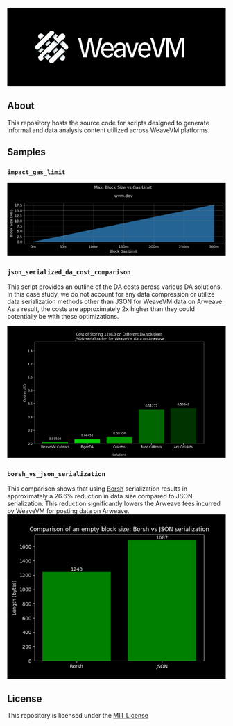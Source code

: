 <p align="center">
  <a href="https://wvm.dev">
    <img src="https://raw.githubusercontent.com/weaveVM/.github/main/profile/bg.png">
  </a>
</p>

## About
This repository hosts the source code for scripts designed to generate informal and data analysis content utilized across WeaveVM platforms.

## Samples

### `impact_gas_limit`
![](./impact_block_gas_limit/impact_block_gas_limit.png)

### `json_serialized_da_cost_comparison`

This script provides an outline of the DA costs across various DA solutions. In this case study, we do not account for any data compression or utilize data serialization methods other than JSON for WeaveVM data on Arweave. As a result, the costs are approximately 2x higher than they could potentially be with these optimizations.

![](./json_serialized_da_cost_comparison/da_cost_comparison.png)

### `borsh_vs_json_serialization`
This comparison shows that using [Borsh](https://github.com/near/borsh) serialization results in approximately a 26.6% reduction in data size compared to JSON serialization. This reduction significantly lowers the Arweave fees incurred by WeaveVM for posting data on Arweave.
![](./borsh_vs_json_serialization/compare.png)

## License
This repository is licensed under the [MIT License](./LICENSE)